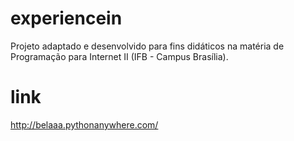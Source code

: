 # experiencein
Projeto adaptado e desenvolvido para fins didáticos na matéria de Programação para Internet II (IFB - Campus Brasília).

# link
http://belaaa.pythonanywhere.com/
